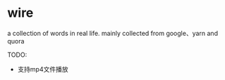 # wire
a collection of words in real life.
mainly collected from google、yarn and quora


TODO:
* 支持mp4文件播放
